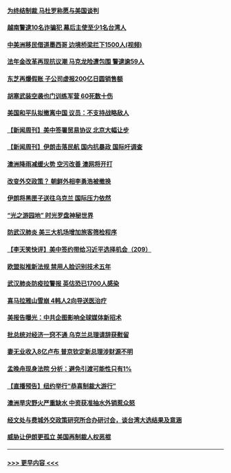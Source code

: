 #### [为终结制裁 马杜罗称愿与美国谈判](../pages/prog202/a102756060.md?t=01192044) 
#### [越南警逮10名诈骗犯 幕后主使至少1名台湾人](../pages/prog202/a102756030.md?t=01192044) 
#### [中美洲移民借道墨西哥 边境桥梁拦下1500人(视频)](../pages/prog202/a102756017.md?t=01192044) 
#### [法年金改革再现抗议潮 马克龙险遭包围 警逮逾59人](../pages/prog202/a102755953.md?t=01192044) 
#### [东芝再爆假账 子公司虚报200亿日圆销售额](../pages/prog202/a102755949.md?t=01192044) 
#### [胡塞武装空袭也门训练军营 60死数十伤](../pages/prog202/a102755921.md?t=01192044) 
#### [美国和平队拟撤离中国 议员：不支持战略敌人](../pages/prog202/a102755896.md?t=01192044) 
#### [【新闻周刊】美中签署贸易协议  北京大幅让步](../pages/prog202/a102755893.md?t=01192044) 
#### [【新闻周刊】伊朗击落民航 国内抗暴政 国际吁调查](../pages/prog202/a102755773.md?t=01192044) 
#### [澳洲降雨减缓火势 空污改善 澳网将开打](../pages/prog202/a102755661.md?t=01192044) 
#### [改变外交政策？ 朝鲜外相李勇浩被撤换](../pages/prog202/a102755817.md?t=01192044) 
#### [伊朗将黑匣子送往乌克兰 国际压力依然](../pages/prog202/a102755784.md?t=01192044) 
#### [“光之游园地” 时光罗盘神秘世界](../pages/prog202/a102755744.md?t=01192044) 
#### [防武汉肺炎 美三大机场增加旅客筛检程序](../pages/prog202/a102755752.md?t=01192044) 
#### [【李天笑快评】美中签约带给习近平选择机会（209）](../pages/prog202/a102755709.md?t=01192044) 
#### [欧盟拟推新法规  禁用人脸识别技术五年](../pages/prog202/a102755658.md?t=01192044) 
#### [武汉肺炎防疫拉警报 英估恐已1700人感染](../pages/prog202/a102755639.md?t=01192044) 
#### [喜马拉雅山雪崩 4韩人2向导送医治疗](../pages/prog202/a102755429.md?t=01192044) 
#### [美报告曝光：中共企图影响全球媒体新招术](../pages/prog202/a102755535.md?t=01192044) 
#### [批总统对经济一窍不通 乌克兰总理请辞获慰留](../pages/prog202/a102755361.md?t=01192044) 
#### [妻无业收入8亿卢布 普京钦定新总理涉财源不明](../pages/prog202/a102755310.md?t=01192044) 
#### [孟晚舟现身法院 分析：避免引渡可能性只有1%](../pages/prog202/a102755286.md?t=01192044) 
#### [【直播预告】纽约举行“恭喜制裁大游行”](../pages/prog202/a102755308.md?t=01192044) 
#### [澳洲旱灾野火严重缺水 中资获准抽水外销惹众怒](../pages/prog202/a102755285.md?t=01192044) 
#### [经文处与费城外交政策研究所合办研讨会，谈台湾大选结果及意涵](../pages/prog202/a102755234.md?t=01192044) 
#### [威胁让伊朗更孤立 美国再制裁人权恶棍](../pages/prog202/a102755094.md?t=01192044) 

----
#### [ >>> 更早内容 <<< ](../indexes/prog202-earlier.md)
